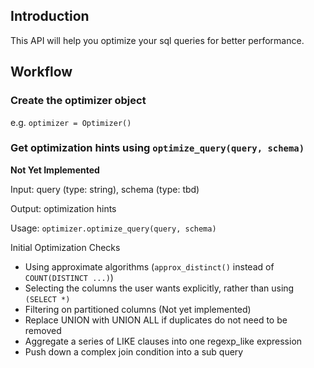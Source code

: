 
## Introduction
This API will help you optimize your sql queries for better performance.

## Workflow

### Create the optimizer object
e.g. `optimizer = Optimizer()`

### Get optimization hints using `optimize_query(query, schema)`
**Not Yet Implemented**

Input: query (type: string), schema (type: tbd)

Output: optimization hints

Usage: `optimizer.optimize_query(query, schema)`

Initial Optimization Checks
  * Using approximate algorithms (`approx_distinct()` instead of `COUNT(DISTINCT ...)`)
  * Selecting the columns the user wants explicitly, rather than using `(SELECT *)`
  * Filtering on partitioned columns (Not yet implemented)
  * Replace UNION with UNION ALL if duplicates do not need to be removed
  * Aggregate a series of LIKE clauses into one regexp_like expression
  * Push down a complex join condition into a sub query

